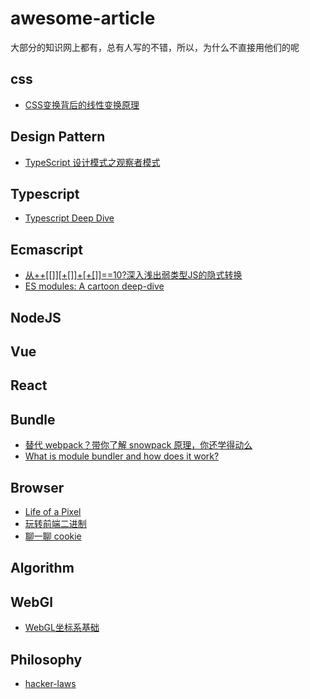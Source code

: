 # awesome-article
大部分的知识网上都有，总有人写的不错，所以，为什么不直接用他们的呢


## css
- [CSS变换背后的线性变换原理](https://mp.weixin.qq.com/s/Xp6xneVFDyGAfj9s1ONSFQ)
## Design Pattern
- [TypeScript 设计模式之观察者模式](https://juejin.im/post/6862112623417098248?utm_source=gold_browser_extension)
## Typescript
- [Typescript Deep Dive](https://basarat.gitbook.io/typescript/)
## Ecmascript
- [从++[[]][+[]]+[+[]]==10?深入浅出弱类型JS的隐式转换](https://github.com/jawil/blog/issues/5)
- [ES modules: A cartoon deep-dive](https://hacks.mozilla.org/2018/03/es-modules-a-cartoon-deep-dive/)
## NodeJS
## Vue
## React
## Bundle
- [替代 webpack？带你了解 snowpack 原理，你还学得动么](https://zhuanlan.zhihu.com/p/149351900)
- [What is module bundler and how does it work?](https://lihautan.com/what-is-module-bundler-and-how-does-it-work/#what-is-a-module-bundler)
## Browser
- [Life of a Pixel](https://docs.google.com/presentation/d/1boPxbgNrTU0ddsc144rcXayGA_WF53k96imRH8Mp34Y/edit#slide=id.g60f92a5151_40_0)
- [玩转前端二进制](https://mp.weixin.qq.com/s/QHi6BVM5Jt8XwZ_FKcRYsg)
- [聊一聊 cookie](https://segmentfault.com/a/1190000004556040)
## Algorithm
## WebGl
- [WebGL坐标系基础](https://juejin.im/post/6890795086054260750?utm_source=gold_browser_extension)
## Philosophy
- [hacker-laws](https://github.com/nusr/hacker-laws-zh)
